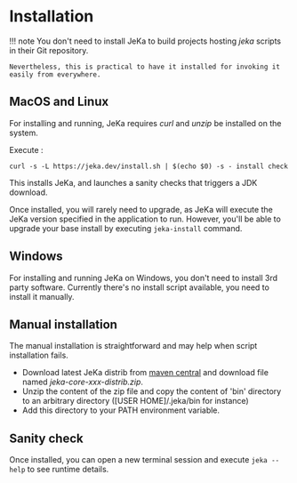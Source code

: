 # Installation

!!! note
    You don't need to install JeKa to build projects hosting *jeka* scripts in their Git repository.
    
    Nevertheless, this is practical to have it installed for invoking it easily from everywhere.


## MacOS and Linux

For installing and running, JeKa requires *curl* and *unzip* be installed on the system.

Execute :
```shell
curl -s -L https://jeka.dev/install.sh | $(echo $0) -s - install check
```
This installs JeKa, and launches a sanity checks that triggers a JDK download.

Once installed, you will rarely need to upgrade, as JeKa will execute the JeKa version specified in
the application to run.
However, you'll be able to upgrade your base install by executing `jeka-install` command.

## Windows

For installing and running JeKa on Windows, you don't need to install 3rd party software.
Currently there's no install script available, you need to install it manually.

## Manual installation

The manual installation is straightforward and may help when script installation fails.

- Download latest JeKa distrib from [maven central](https://central.sonatype.com/artifact/dev.jeka/jeka-core/versions)
  and download file named *jeka-core-xxx-distrib.zip*.
- Unzip the content of the zip file and copy the content of 'bin' directory to an arbitrary directory ([USER HOME]/.jeka/bin for instance)
- Add this directory to your PATH environment variable.

## Sanity check

Once installed, you can open a new terminal session and execute `jeka --help` to see runtime details.




